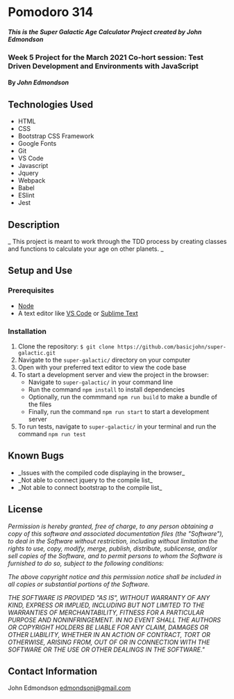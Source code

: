 # Pomodoro 314

#### _This is the Super Galactic Age Calculator Project created by John Edmondson_

### Week 5 Project for the March 2021 Co-hort session: Test Driven Development and Environments with JavaScript

#### By _**John Edmondson**_

## Technologies Used

- HTML
- CSS
- Bootstrap CSS Framework
- Google Fonts
- Git
- VS Code
- Javascript
- Jquery
- Webpack
- Babel
- ESlint
- Jest

## Description

\_ This project is meant to work through the TDD process by creating classes and functions to calculate your age on other planets. \_

## Setup and Use

### Prerequisites

- [Node](https://nodejs.org/en/)
- A text editor like [VS Code](https://code.visualstudio.com/) or [Sublime Text](https://www.sublimetext.com/)

### Installation

1. Clone the repository: `$ git clone https://github.com/basicjohn/super-galactic.git`
2. Navigate to the `super-galactic/` directory on your computer
3. Open with your preferred text editor to view the code base
4. To start a development server and view the project in the browser:
   - Navigate to `super-galactic/` in your command line
   - Run the command `npm install` to install dependencies
   - Optionally, run the commmand `npm run build` to make a bundle of the files
   - Finally, run the command `npm run start` to start a development server
5. To run tests, navigate to `super-galactic/` in your terminal and run the command `npm run test`

## Known Bugs

- \_Issues with the compiled code displaying in the browser\_
- \_Not able to connect jquery to the compile list\_
- \_Not able to connect bootstrap to the compile list\_

## License

_Permission is hereby granted, free of charge, to any person obtaining a copy of this software and associated documentation files (the "Software"), to deal in the Software without restriction, including without limitation the rights to use, copy, modify, merge, publish, distribute, sublicense, and/or sell copies of the Software, and to permit persons to whom the Software is furnished to do so, subject to the following conditions:_

_The above copyright notice and this permission notice shall be included in all copies or substantial portions of the Software._

_THE SOFTWARE IS PROVIDED "AS IS", WITHOUT WARRANTY OF ANY KIND, EXPRESS OR IMPLIED, INCLUDING BUT NOT LIMITED TO THE WARRANTIES OF MERCHANTABILITY, FITNESS FOR A PARTICULAR PURPOSE AND NONINFRINGEMENT. IN NO EVENT SHALL THE AUTHORS OR COPYRIGHT HOLDERS BE LIABLE FOR ANY CLAIM, DAMAGES OR OTHER LIABILITY, WHETHER IN AN ACTION OF CONTRACT, TORT OR OTHERWISE, ARISING FROM, OUT OF OR IN CONNECTION WITH THE SOFTWARE OR THE USE OR OTHER DEALINGS IN THE SOFTWARE."_

## Contact Information

John Edmondson edmondsonj@gmail.com
